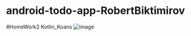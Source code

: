 # android-todo-app-RobertBiktimirov
#HomeWork2 Kotlin_Koans
![image](https://github.com/Mobile-Developement-School-23/android-todo-app-RobertBiktimirov/assets/133786725/42130cf0-01fd-4c35-86b5-853214bca647)


